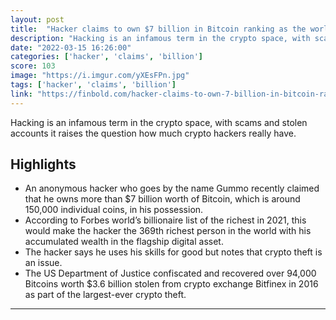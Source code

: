 ```yaml
---
layout: post
title:  "Hacker claims to own $7 billion in Bitcoin ranking as the world’s 369th richest"
description: "Hacking is an infamous term in the crypto space, with scams and stolen accounts it raises the question how much crypto hackers really have."
date: "2022-03-15 16:26:00"
categories: ['hacker', 'claims', 'billion']
score: 103
image: "https://i.imgur.com/yXEsFPn.jpg"
tags: ['hacker', 'claims', 'billion']
link: "https://finbold.com/hacker-claims-to-own-7-billion-in-bitcoin-ranking-as-the-worlds-369th-richest/"
---
```


Hacking is an infamous term in the crypto space, with scams and stolen accounts it raises the question how much crypto hackers really have.

## Highlights

- An anonymous hacker who goes by the name Gummo recently claimed that he owns more than $7 billion worth of Bitcoin, which is around 150,000 individual coins, in his possession.
- According to Forbes world’s billionaire list of the richest in 2021, this would make the hacker the 369th richest person in the world with his accumulated wealth in the flagship digital asset.
- The hacker says he uses his skills for good but notes that crypto theft is an issue.
- The US Department of Justice confiscated and recovered over 94,000 Bitcoins worth $3.6 billion stolen from crypto exchange Bitfinex in 2016 as part of the largest-ever crypto theft.

---
